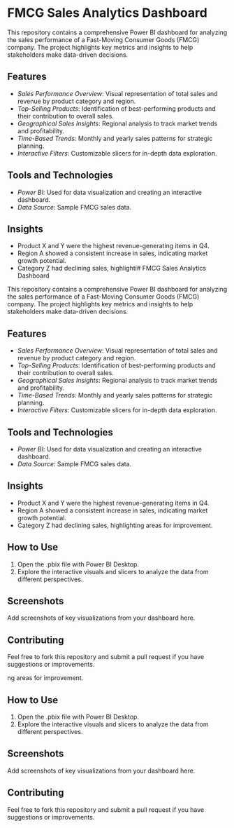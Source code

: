 # FMCG Sales Analytics Dashboard

This repository contains a comprehensive Power BI dashboard for analyzing the sales performance of a Fast-Moving Consumer Goods (FMCG) company. The project highlights key metrics and insights to help stakeholders make data-driven decisions.

## Features

- *Sales Performance Overview*: Visual representation of total sales and revenue by product category and region.
- *Top-Selling Products*: Identification of best-performing products and their contribution to overall sales.
- *Geographical Sales Insights*: Regional analysis to track market trends and profitability.
- *Time-Based Trends*: Monthly and yearly sales patterns for strategic planning.
- *Interactive Filters*: Customizable slicers for in-depth data exploration.

## Tools and Technologies

- *Power BI*: Used for data visualization and creating an interactive dashboard.
- *Data Source*: Sample FMCG sales data.

## Insights

- Product X and Y were the highest revenue-generating items in Q4.
- Region A showed a consistent increase in sales, indicating market growth potential.
- Category Z had declining sales, highlighti# FMCG Sales Analytics Dashboard

This repository contains a comprehensive Power BI dashboard for analyzing the sales performance of a Fast-Moving Consumer Goods (FMCG) company. The project highlights key metrics and insights to help stakeholders make data-driven decisions.

## Features

- *Sales Performance Overview*: Visual representation of total sales and revenue by product category and region.
- *Top-Selling Products*: Identification of best-performing products and their contribution to overall sales.
- *Geographical Sales Insights*: Regional analysis to track market trends and profitability.
- *Time-Based Trends*: Monthly and yearly sales patterns for strategic planning.
- *Interactive Filters*: Customizable slicers for in-depth data exploration.

## Tools and Technologies

- *Power BI*: Used for data visualization and creating an interactive dashboard.
- *Data Source*: Sample FMCG sales data.

## Insights

- Product X and Y were the highest revenue-generating items in Q4.
- Region A showed a consistent increase in sales, indicating market growth potential.
- Category Z had declining sales, highlighting areas for improvement.

## How to Use

1. Open the .pbix file with Power BI Desktop.
2. Explore the interactive visuals and slicers to analyze the data from different perspectives.

## Screenshots

Add screenshots of key visualizations from your dashboard here.

## Contributing

Feel free to fork this repository and submit a pull request if you have suggestions or improvements.


ng areas for improvement.

## How to Use

1. Open the .pbix file with Power BI Desktop.
2. Explore the interactive visuals and slicers to analyze the data from different perspectives.

## Screenshots

Add screenshots of key visualizations from your dashboard here.

## Contributing

Feel free to fork this repository and submit a pull request if you have suggestions or improvements.
